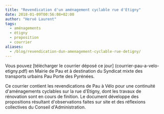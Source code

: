 ```yaml
---
title: "Revendication d'un aménagement cyclable rue d'Etigny"
date: 2018-01-09T00:56:08+02:00
author: "Hervé Laurent"
tags:
  - aménagements
  - étigny
  - proposition
  - courrier
aliases:
  - /blog/revendication-dun-amenagement-cyclable-rue-detigny/
---
```


Vous pouvez [télécharger le courrier déposé ce jour]
(courrier-pau-a-velo-etigny.pdf) en Mairie de Pau et à destination du
Syndicat mixte des transports urbains Pau Porte des Pyrénées.

Ce courrier contient les revendications de Pau à Vélo pour une continuité
d'aménagements cyclables sur la rue d'Etigny, dont les travaux de
rénovation sont en cours de finition. Le document développe des
propositions résultant d'observations faites sur site et des réflexions
collectives du Conseil d'Administration.
